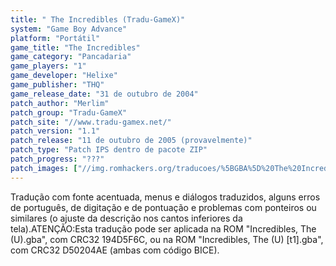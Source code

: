 ```yaml
---
title: " The Incredibles (Tradu-GameX)"
system: "Game Boy Advance"
platform: "Portátil"
game_title: "The Incredibles"
game_category: "Pancadaria"
game_players: "1"
game_developer: "Helixe"
game_publisher: "THQ"
game_release_date: "31 de outubro de 2004"
patch_author: "Merlim"
patch_group: "Tradu-GameX"
patch_site: "//www.tradu-gamex.net/"
patch_version: "1.1"
patch_release: "11 de outubro de 2005 (provavelmente)"
patch_type: "Patch IPS dentro de pacote ZIP"
patch_progress: "???"
patch_images: ["//img.romhackers.org/traducoes/%5BGBA%5D%20The%20Incredibles%20-%20Tradu-GameX%20-%201.png","//img.romhackers.org/traducoes/%5BGBA%5D%20The%20Incredibles%20-%20Tradu-GameX%20-%202.png","//img.romhackers.org/traducoes/%5BGBA%5D%20The%20Incredibles%20-%20Tradu-GameX%20-%203.png"]
---
```

Tradução com fonte acentuada, menus e diálogos traduzidos, alguns erros de português, de digitação e de pontuação e problemas com ponteiros ou similares (o ajuste da descrição nos cantos inferiores da tela).ATENÇÃO:Esta tradução pode ser aplicada na ROM "Incredibles, The (U).gba", com CRC32 194D5F6C, ou na ROM "Incredibles, The (U) [t1].gba", com CRC32 D50204AE (ambas com código BICE).